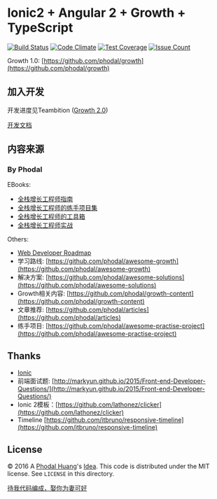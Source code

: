 Ionic2 + Angular 2 + Growth + TypeScript
===

[![Build Status](https://travis-ci.org/phodal/growth2.svg?branch=master)](https://travis-ci.org/phodal/growth2) [![Code Climate](https://codeclimate.com/github/phodal/growth2/badges/gpa.svg)](https://codeclimate.com/github/phodal/growth2) [![Test Coverage](https://codeclimate.com/github/phodal/growth2/badges/coverage.svg)](https://codeclimate.com/github/phodal/growth2/coverage) [![Issue Count](https://codeclimate.com/github/phodal/growth2/badges/issue_count.svg)](https://codeclimate.com/github/phodal/growth2)

Growth 1.0: [https://github.com/phodal/growth](https://github.com/phodal/growth)

加入开发
---

开发进度见Teambition ([Growth 2.0](https://www.teambition.com/project/57872eea0cc72c3442eb3dbc))

[开发文档](./docs/README.md)

内容来源
---

### By Phodal

EBooks:

 - [全栈增长工程师指南](https://github.com/phodal/growth)
 - [全栈增长工程师的练手项目集](https://github.com/phodal/ideabook)
 - [全栈增长工程师的工具箱](https://github.com/phodal/toolbox)
 - [全栈增长工程师实战](https://github.com/phodal/growth-in-action)
 
Others:
 
 - [Web Developer Roadmap](https://github.com/phodal/developer)
 - 学习路线: [https://github.com/phodal/awesome-growth](https://github.com/phodal/awesome-growth)
 - 解决方案: [https://github.com/phodal/awesome-solutions](https://github.com/phodal/awesome-solutions)
 - Growth相关内容: [https://github.com/phodal/growth-content](https://github.com/phodal/growth-content)
 - 文章推荐: [https://github.com/phodal/articles](https://github.com/phodal/articles)
 - 练手项目: [https://github.com/phodal/awesome-practise-project](https://github.com/phodal/awesome-practise-project)

Thanks 
---

 - [Ionic](https://github.com/driftyco/ionic)
 - 前端面试题: [http://markyun.github.io/2015/Front-end-Developer-Questions/](http://markyun.github.io/2015/Front-end-Developer-Questions/)
 - Ionic 2模板：[https://github.com/lathonez/clicker](https://github.com/lathonez/clicker)
 - Timeline [https://github.com/itbruno/responsive-timeline](https://github.com/itbruno/responsive-timeline)

License
---

© 2016 A [Phodal Huang](https://www.phodal.com)'s [Idea](http://github.com/phodal/ideas).  This code is distributed under the MIT license. See `LICENSE` in this directory.

[待我代码编成，娶你为妻可好](http://www.xuntayizhan.com/blog/ji-ke-ai-qing-zhi-er-shi-dai-wo-dai-ma-bian-cheng-qu-ni-wei-qi-ke-hao-wan/)
